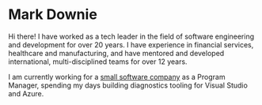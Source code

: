 # Mark Downie

Hi there! I have worked as a tech leader in the field of software engineering and development for over 20 years. I have experience in financial services, healthcare and manufacturing, and have mentored and developed international, multi-disciplined teams for over 12 years.

I am currently working for a [small software company](https://www.microsoft.com/) as a Program Manager, spending my days building diagnostics tooling for Visual Studio and Azure.
